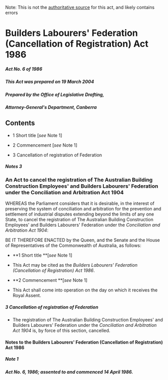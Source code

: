 Note: This is not the [authoritative source](https://www.comlaw.gov.au/Details/C2004C00708) for this act, and likely contains errors

# Builders Labourers' Federation (Cancellation of Registration) Act 1986

##### Act No. 6 of 1986

##### This Act was prepared on 19 March 2004

##### Prepared by the Office of Legislative Drafting,
##### Attorney-General's Department, Canberra


## Contents

   * 1 Short title [_see_ Note 1] 

   * 2 Commencement [_see_ Note 1] 

   * 3 Cancellation of registration of Federation 

##### Notes	3

### An Act to cancel the registration of The Australian Building Construction Employees' and Builders Labourers' Federation under the Conciliation and Arbitration Act 1904

WHEREAS the Parliament considers that it is desirable, in the interest of preserving the system of conciliation and arbitration for the prevention and settlement of industrial disputes extending beyond the limits of any one State, to cancel the registration of The Australian Building Construction Employees' and Builders Labourers' Federation under the _Conciliation and Arbitration Act 1904_:

BE IT THEREFORE ENACTED by the Queen, and the Senate and the House of Representatives of the Commonwealth of Australia, as follows:

  * **1  Short title **[_see_ Note 1]

  * This Act may be cited as the _Builders Labourers' Federation (Cancellation of Registration) Act 1986_.

  * **2  Commencement **[_see_ Note 1]

  * This Act shall come into operation on the day on which it receives the Royal Assent.

##### 3  Cancellation of registration of Federation

  * The registration of The Australian Building Construction Employees' and Builders Labourers' Federation under the _Conciliation and Arbitration Act 1904_ is, by force of this section, cancelled.

#### Notes to the Builders Labourers' Federation (Cancellation of Registration) Act 1986

##### Note 1

##### Act No. 6, 1986; assented to and commenced 14 April 1986.

